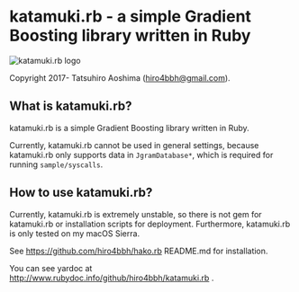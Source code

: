 # katamuki.rb - a simple Gradient Boosting library written in Ruby
![katamuki.rb logo](https://rawgit.com/hiro4bbh/katamuki.rb/master/icon_title.svg)

Copyright 2017- Tatsuhiro Aoshima (hiro4bbh@gmail.com).

## What is katamuki.rb?
katamuki.rb is a simple Gradient Boosting library written in Ruby.

Currently, katamuki.rb cannot be used in general settings, because
katamuki.rb only supports data in `JgramDatabase*`, which is required for
running `sample/syscalls`.

## How to use katamuki.rb?
Currently, katamuki.rb is extremely unstable, so there is not gem for
katamuki.rb or installation scripts for deployment.
Furthermore, katamuki.rb is only tested on my macOS Sierra.

See https://github.com/hiro4bbh/hako.rb README.md for installation.

You can see yardoc at http://www.rubydoc.info/github/hiro4bbh/katamuki.rb .
